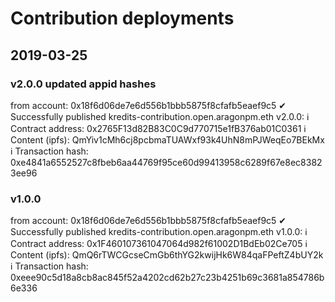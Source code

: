 # Contribution deployments

## 2019-03-25

### v2.0.0 updated appid hashes
from account: 0x18f6d06de7e6d556b1bbb5875f8cfafb5eaef9c5
 ✔ Successfully published kredits-contribution.open.aragonpm.eth v2.0.0: 
 ℹ Contract address: 0x2765F13d82B83C0C9d770715e1fB376ab01C0361
 ℹ Content (ipfs): QmYiv1cMh6cj8pcbmaTUAWxf93k4UhN8mPJWeqEo7BEkMx
 ℹ Transaction hash: 0xe4841a6552527c8fbeb6aa44769f95ce60d99413958c6289f67e8ec83823ee96


### v1.0.0
from account: 0x18f6d06de7e6d556b1bbb5875f8cfafb5eaef9c5
 ✔ Successfully published kredits-contribution.open.aragonpm.eth v1.0.0: 
 ℹ Contract address: 0x1F460107361047064d982f61002D1BdEb02Ce705
 ℹ Content (ipfs): QmQ6rTWCGcseCmGb6thYG2kwijHk6W84qaFPeftZ4bUY2k
 ℹ Transaction hash: 0xeee90c5d18a8cb8ac845f52a4202cd62b27c23b4251b69c3681a854786b6e336

